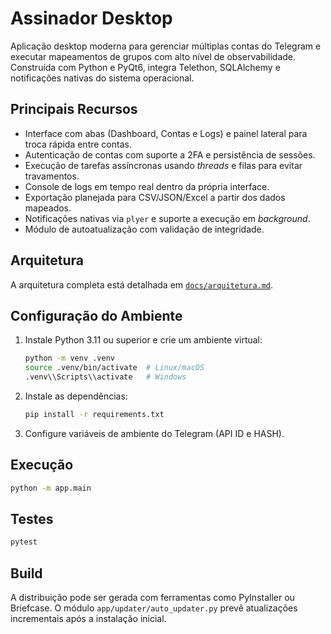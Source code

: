 # Assinador Desktop

Aplicação desktop moderna para gerenciar múltiplas contas do Telegram e executar
mapeamentos de grupos com alto nível de observabilidade. Construída com Python e
PyQt6, integra Telethon, SQLAlchemy e notificações nativas do sistema
operacional.

## Principais Recursos

- Interface com abas (Dashboard, Contas e Logs) e painel lateral para troca
  rápida entre contas.
- Autenticação de contas com suporte a 2FA e persistência de sessões.
- Execução de tarefas assíncronas usando *threads* e filas para evitar travamentos.
- Console de logs em tempo real dentro da própria interface.
- Exportação planejada para CSV/JSON/Excel a partir dos dados mapeados.
- Notificações nativas via `plyer` e suporte a execução em *background*.
- Módulo de autoatualização com validação de integridade.

## Arquitetura

A arquitetura completa está detalhada em [`docs/arquitetura.md`](docs/arquitetura.md).

## Configuração do Ambiente

1. Instale Python 3.11 ou superior e crie um ambiente virtual:
   ```bash
   python -m venv .venv
   source .venv/bin/activate  # Linux/macOS
   .venv\\Scripts\\activate   # Windows
   ```
2. Instale as dependências:
   ```bash
   pip install -r requirements.txt
   ```
3. Configure variáveis de ambiente do Telegram (API ID e HASH).

## Execução

```bash
python -m app.main
```

## Testes

```bash
pytest
```

## Build

A distribuição pode ser gerada com ferramentas como PyInstaller ou Briefcase.
O módulo `app/updater/auto_updater.py` prevê atualizações incrementais após a
instalação inicial.
